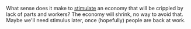 What sense does it make to <a href="https://www.wsj.com/articles/federal-reserve-cuts-interest-rates-by-half-percentage-point-11583247606">stimulate</a> an economy that will be crippled by lack of parts and workers? The economy will shrink, no way to avoid that. Maybe we'll need stimulus later, once (hopefully) people are back at work.  
